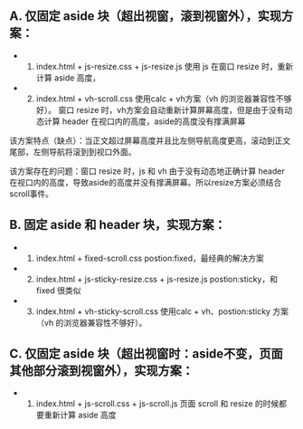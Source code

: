 ## A. 仅固定 aside 块（超出视窗，滚到视窗外），实现方案：

* 1. index.html + js-resize.css + js-resize.js
使用 js 在窗口 resize 时，重新计算 aside 高度，

* 2. index.html + vh-scroll.css
使用calc + vh方案（vh 的浏览器兼容性不够好）。
窗口 resize 时，vh方案会自动重新计算屏幕高度，但是由于没有动态计算 header 在视口内的高度，aside的高度没有撑满屏幕

该方案特点（缺点）：当正文超过屏幕高度并且比左侧导航高度更高，滚动到正文尾部，左侧导航将滚到到视口外面。

该方案存在的问题：窗口 resize 时，js 和 vh 由于没有动态地正确计算 header 在视口内的高度，导致aside的高度并没有撑满屏幕。所以resize方案必须结合scroll事件。


## B. 固定 aside 和 header 块，实现方案：

* 1. index.html + fixed-scroll.css
postion:fixed，最经典的解决方案

* 2. index.html + js-sticky-resize.css + js-resize.js
postion:sticky，和 fixed 很类似

* 3. index.html + vh-sticky-scroll.css
使用calc + vh、postion:sticky 方案（vh 的浏览器兼容性不够好）。


## C. 仅固定 aside 块（超出视窗时：aside不变，页面其他部分滚到视窗外），实现方案：

* 1. index.html + js-scroll.css + js-scroll.js
页面 scroll 和 resize 的时候都要重新计算 aside 高度